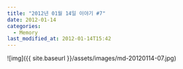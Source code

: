 ```yaml
---
title: "2012년 01월 14일 이야기 #7"
date: 2012-01-14
categories:
  - Memory
last_modified_at: 2012-01-14T15:42
---
```


![img]({{ site.baseurl }}/assets/images/md-20120114-07.jpg)


